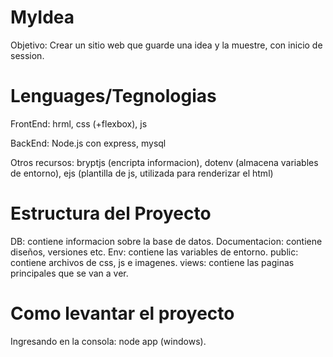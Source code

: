 # MyIdea

Objetivo: Crear un sitio web que guarde una idea y la muestre, con inicio de session.

# Lenguages/Tegnologias

FrontEnd: hrml, css (+flexbox), js

BackEnd: Node.js con express, mysql

Otros recursos: bryptjs (encripta informacion), dotenv (almacena variables de entorno), ejs (plantilla de js, utilizada para renderizar el html)

# Estructura del Proyecto

DB: contiene informacion sobre la base de datos.
Documentacion: contiene diseños, versiones etc.
Env: contiene las variables de entorno.
public: contiene archivos de css, js e imagenes.
views: contiene las paginas principales que se van a ver.


# Como levantar el proyecto

Ingresando en la consola: node app (windows).
